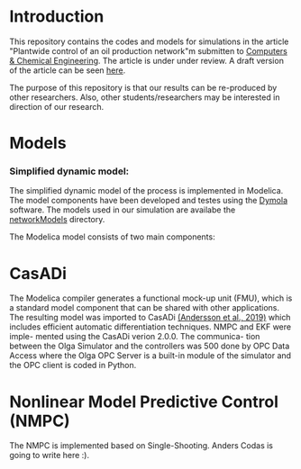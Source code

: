 # Introduction 
This repository contains the codes and models for simulations in the article "Plantwide control of an oil production network"m submitten to [Computers & Chemical Engineering](https://www.journals.elsevier.com/computers-and-chemical-engineering). The article is under under review. A draft version of the article can be seen [here](Article/PlanWideOil_June2019.pdf).

The purpose of this repository is that our results can be re-produced by other researchers. Also, other students/researchers may be interested in direction of our research.

# Models
### Simplified dynamic model:
The simplified dynamic model of the process is implemented in Modelica. The model components have been developed and testes using the [Dymola](https://www.3ds.com/products-services/catia/products/dymola/) software. The models used in our simulation are availabe the [networkModels](networkModels/) directory.

The Modelica model consists of two main components:


# CasADi
The Modelica compiler generates a functional mock-up unit (FMU), which is a standard model component that can be shared with other applications. The resulting model was imported to CasADi
[(Andersson et al., 2019)](http://www.optimization-online.org/DB_FILE/2018/01/6420.pdf) 
which includes efficient automatic
differentiation techniques. NMPC and EKF were imple-
mented using the CasADi verion 2.0.0. The communica-
tion between the Olga Simulator and the controllers was
500 done by OPC Data Access where the Olga OPC Server is
a built-in module of the simulator and the OPC client is
coded in Python.

# Nonlinear Model Predictive Control (NMPC)
The NMPC is implemented based on Single-Shooting. Anders Codas is going to write here :). 